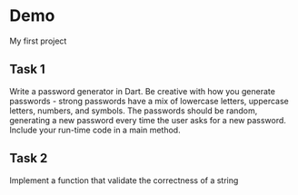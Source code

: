 # Demo

My first project

## Task 1

Write a password generator in Dart. Be creative with how you generate passwords - strong passwords have a mix of lowercase letters, uppercase letters, numbers, and symbols. The passwords should be random, generating a new password every time the user asks for a new password. Include your run-time code in a main method.

## Task 2

Implement a function that validate the correctness of a string
